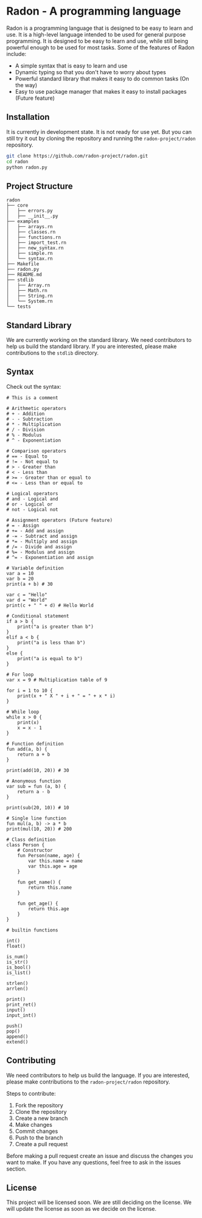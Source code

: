 # Radon - A programming language

Radon is a programming language that is designed to be easy to learn and use. It is a high-level language intended to be used for general purpose programming. It is designed to be easy to learn and use, while still being powerful enough to be used for most tasks. Some of the features of Radon include:

- A simple syntax that is easy to learn and use
- Dynamic typing so that you don't have to worry about types
- Powerful standard library that makes it easy to do common tasks (On the way)
- Easy to use package manager that makes it easy to install packages (Future feature)

## Installation

It is currently in development state. It is not ready for use yet. But you can still try it out by cloning the repository and running the `radon-project/radon` repository. 

```bash
git clone https://github.com/radon-project/radon.git
cd radon
python radon.py
```

## Project Structure

```
radon
├── core
│   ├── errors.py
│   ├── __init__.py
├── examples
│   ├── arrays.rn
│   ├── classes.rn
│   ├── functions.rn
│   ├── import_test.rn
│   ├── new_syntax.rn
│   ├── simple.rn
│   └── syntax.rn
├── Makefile
├── radon.py
├── README.md
├── stdlib
│   ├── Array.rn
│   ├── Math.rn
│   ├── String.rn
│   └── System.rn
└── tests
```

## Standard Library

We are currently working on the standard library. We need contributors to help us build the standard library. If you are interested, please make contributions to the `stdlib` directory.


## Syntax

Check out the syntax:

```radon
# This is a comment

# Arithmetic operators
# + - Addition
# - - Subtraction
# * - Multiplication
# / - Division
# % - Modulus
# ^ - Exponentiation

# Comparison operators
# == - Equal to
# != - Not equal to
# > - Greater than
# < - Less than
# >= - Greater than or equal to
# <= - Less than or equal to

# Logical operators
# and - Logical and
# or - Logical or
# not - Logical not

# Assignment operators (Future feature)
# = - Assign
# += - Add and assign
# -= - Subtract and assign
# *= - Multiply and assign
# /= - Divide and assign
# %= - Modulus and assign
# ^= - Exponentiation and assign

# Variable definition
var a = 10
var b = 20
print(a + b) # 30

var c = "Hello"
var d = "World"
print(c + " " + d) # Hello World

# Conditional statement
if a > b {
    print("a is greater than b")
} 
elif a < b {
    print("a is less than b")
} 
else {
    print("a is equal to b")
}

# For loop
var x = 9 # Multiplication table of 9

for i = 1 to 10 {
    print(x + " X " + i + " = " + x * i)
}

# While loop
while x > 0 {
    print(x)
    x = x - 1
}

# Function definition
fun add(a, b) {
    return a + b
}

print(add(10, 20)) # 30

# Anonymous function
var sub = fun (a, b) {
    return a - b
}

print(sub(20, 10)) # 10

# Single line function
fun mul(a, b) -> a * b
print(mul(10, 20)) # 200

# Class definition
class Person {
    # Constructor
    fun Person(name, age) {
        var this.name = name
        var this.age = age
    }

    fun get_name() {
        return this.name
    }

    fun get_age() {
        return this.age
    }
}

# builtin functions

int()
float()

is_num()
is_str()
is_bool()
is_list()

strlen()
arrlen()

print()
print_ret()
input()
input_int()

push()
pop()
append()
extend()

```

## Contributing

We need contributors to help us build the language. If you are interested, please make contributions to the `radon-project/radon` repository. 

Steps to contribute:

1. Fork the repository
2. Clone the repository
3. Create a new branch
4. Make changes
5. Commit changes
6. Push to the branch
7. Create a pull request

Before making a pull request create an issue and discuss the changes you want to make. If you have any questions, feel free to ask in the issues section.

## License

This project will be licensed soon. We are still deciding on the license. We will update the license as soon as we decide on the license. 

